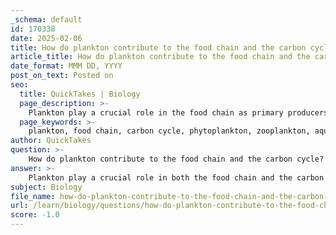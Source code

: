 ```yaml
---
_schema: default
id: 170338
date: 2025-02-06
title: How do plankton contribute to the food chain and the carbon cycle?
article_title: How do plankton contribute to the food chain and the carbon cycle?
date_format: MMM DD, YYYY
post_on_text: Posted on
seo:
  title: QuickTakes | Biology
  page_description: >-
    Plankton play a crucial role in the food chain as primary producers and contribute to the carbon cycle through carbon fixation, transfer through trophic levels, and decomposition.
  page_keywords: >-
    plankton, food chain, carbon cycle, phytoplankton, zooplankton, aquatic ecosystems, primary producers, photosynthesis, carbon fixation, carbon transfer, marine snow, decomposition, organic matter
author: QuickTakes
question: >-
    How do plankton contribute to the food chain and the carbon cycle?
answer: >-
    Plankton play a crucial role in both the food chain and the carbon cycle, serving as the foundational organisms in aquatic ecosystems. Here’s a detailed explanation of their contributions:\n\n### Contribution to the Food Chain\n\n1. **Base of the Aquatic Food Chain**: \n   - Plankton, particularly phytoplankton, are the primary producers in aquatic environments. They perform photosynthesis, converting light energy into chemical energy while absorbing carbon dioxide ($CO_2$) from the water. This process not only produces oxygen but also forms the basis of the food web in aquatic ecosystems.\n   - Zooplankton, which are small animals that feed on phytoplankton, represent the next trophic level. They are essential for transferring energy from primary producers to higher trophic levels, such as fish and other marine animals. This makes plankton integral to the survival of many aquatic species.\n\n### Contribution to the Carbon Cycle\n\n1. **Carbon Fixation**:\n   - Phytoplankton absorb $CO_2$ during photosynthesis, effectively fixing carbon into organic matter. This process reduces the amount of carbon dioxide in the atmosphere and contributes to the overall carbon balance in the environment.\n\n2. **Carbon Transfer**:\n   - When zooplankton consume phytoplankton, they incorporate the carbon fixed by phytoplankton into their own bodies. As these organisms are consumed by larger predators, the carbon continues to move up the food chain, facilitating the transfer of carbon through various trophic levels.\n\n3. **Decomposition and Carbon Release**:\n   - When plankton die, they sink to the ocean floor, where they are decomposed by bacteria and other microorganisms. This decomposition process releases carbon back into the water and, eventually, into the atmosphere as $CO_2$, completing the carbon cycle.\n\n4. **Marine Snow**:\n   - The organic matter from dead plankton contributes to marine snow, which is a continuous shower of organic material falling from the upper layers of the ocean to the deeper layers. This process not only sequesters carbon in the ocean depths but also supports deep-sea ecosystems.\n\nIn summary, plankton are vital to the health of aquatic ecosystems and the global carbon cycle. They serve as the primary producers that capture carbon dioxide and convert it into organic matter, which is then transferred through the food web, ultimately influencing both carbon storage and release in the environment.
subject: Biology
file_name: how-do-plankton-contribute-to-the-food-chain-and-the-carbon-cycle.md
url: /learn/biology/questions/how-do-plankton-contribute-to-the-food-chain-and-the-carbon-cycle
score: -1.0
---
```


&nbsp;